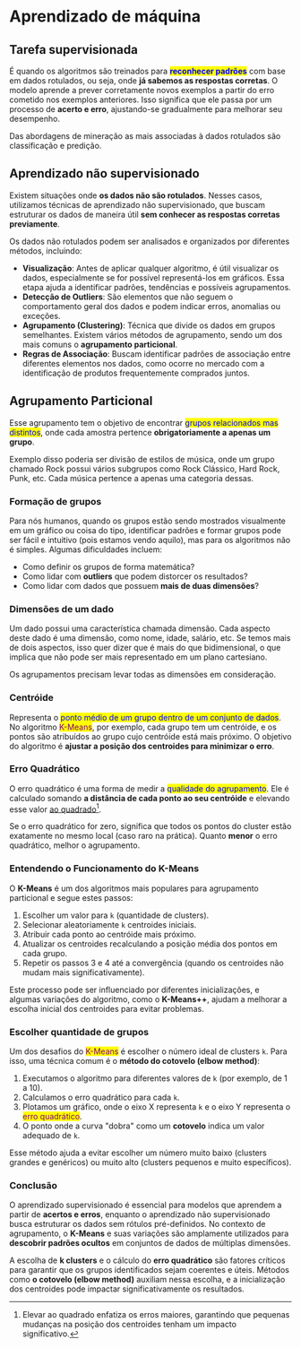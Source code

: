 # Aprendizado de máquina

## Tarefa supervisionada

É quando os algoritmos são treinados para <mark style="color:blue;">**reconhecer padrões**</mark> com base em dados rotulados, ou seja, onde **já sabemos as respostas corretas**. O modelo aprende a prever corretamente novos exemplos a partir do erro cometido nos exemplos anteriores. Isso significa que ele passa por um processo de **acerto e erro**, ajustando-se gradualmente para melhorar seu desempenho.

Das abordagens de mineração as mais associadas à&#x20;dados rotulados são&#x20;classificação e&#x20;predição.

## Aprendizado não supervisionado

Existem situações onde **os dados não são rotulados**. Nesses casos, utilizamos técnicas de aprendizado não supervisionado, que buscam estruturar os dados de maneira útil **sem conhecer as respostas corretas previamente**.

Os dados não rotulados podem ser analisados e organizados por diferentes métodos, incluindo:

* **Visualização**: Antes de aplicar qualquer algoritmo, é útil visualizar os dados, especialmente se for possível representá-los em gráficos. Essa etapa ajuda a identificar padrões, tendências e possíveis agrupamentos.
* **Detecção de Outliers**: São elementos que não seguem o comportamento geral dos dados e podem indicar erros, anomalias ou exceções.
* **Agrupamento (Clustering)**: Técnica que divide os dados em grupos semelhantes. Existem vários métodos de agrupamento, sendo um dos mais comuns o **agrupamento particional**.
* **Regras de Associação**: Buscam identificar padrões de associação entre diferentes elementos nos dados, como ocorre no mercado com a identificação de produtos frequentemente comprados juntos.

## **Agrupamento Particional**

Esse agrupamento tem o objetivo de encontrar <mark style="color:blue;">grupos relacionados mas distintos</mark>, onde cada amostra pertence **obrigatoriamente a apenas um grupo**.

Exemplo disso poderia ser divisão de estilos de música, onde um grupo chamado Rock possui vários subgrupos como Rock Clássico, Hard Rock, Punk, etc. Cada música pertence a apenas uma categoria dessas.

### Formação de grupos

Para nós humanos, quando os grupos estão sendo mostrados visualmente em um gráfico ou coisa do tipo, identificar padrões e formar grupos pode ser fácil e intuitivo (pois estamos vendo aquilo), mas para os algoritmos não é simples. Algumas dificuldades incluem:

* Como definir os grupos de forma matemática?
* Como lidar com **outliers** que podem distorcer os resultados?
* Como lidar com dados que possuem **mais de duas dimensões**?

### Dimensões de um dado

Um dado possui uma característica chamada dimensão. Cada aspecto deste dado é uma dimensão, como nome, idade, salário, etc. Se temos mais de dois aspectos, isso quer dizer que é mais do que bidimensional, o que implica que não pode ser mais representado em um plano cartesiano.

Os agrupamentos precisam levar todas as dimensões em consideração.

### **Centróide**

Representa o <mark style="color:blue;">ponto médio de um grupo dentro de um conjunto de dados</mark>. No algoritmo <mark style="color:purple;">K-Means</mark>, por exemplo, cada grupo tem um centróide, e os pontos são atribuídos ao grupo cujo centróide está mais próximo. O objetivo do algoritmo é **ajustar a posição dos centroides para minimizar o erro**.

### **Erro Quadrático**

O erro quadrático é uma forma de medir a <mark style="color:blue;">qualidade do agrupamento</mark>. Ele é calculado somando **a distância de cada ponto ao seu centróide** e elevando esse valor [ao quadrado](#user-content-fn-1)[^1].

Se o erro quadrático for zero, significa que todos os pontos do cluster estão exatamente no mesmo local (caso raro na prática). Quanto **menor** o erro quadrático, melhor o agrupamento.

### **Entendendo o Funcionamento do K-Means**

O **K-Means** é um dos algoritmos mais populares para agrupamento particional e segue estes passos:

1. Escolher um valor para `k` (quantidade de clusters).
2. Selecionar aleatoriamente `k` centroides iniciais.
3. Atribuir cada ponto ao centróide mais próximo.
4. Atualizar os centroides recalculando a posição média dos pontos em cada grupo.
5. Repetir os passos 3 e 4 até a convergência (quando os centroides não mudam mais significativamente).

Este processo pode ser influenciado por diferentes inicializações, e algumas variações do algoritmo, como o **K-Means++**, ajudam a melhorar a escolha inicial dos centroides para evitar problemas.

### Escolher quantidade de grupos

Um dos desafios do <mark style="color:purple;">K-Means</mark> é escolher o número ideal de clusters `k`. Para isso, uma técnica comum é o **método do cotovelo (elbow method)**:

1. Executamos o algoritmo para diferentes valores de `k` (por exemplo, de 1 a 10).
2. Calculamos o erro quadrático para cada `k`.
3. Plotamos um gráfico, onde o eixo X representa `k` e o eixo Y representa o <mark style="color:purple;">erro quadrático</mark>.
4. O ponto onde a curva "dobra" como um **cotovelo** indica um valor adequado de `k`.

Esse método ajuda a evitar escolher um número muito baixo (clusters grandes e genéricos) ou muito alto (clusters pequenos e muito específicos).

### **Conclusão**

O aprendizado supervisionado é essencial para modelos que aprendem a partir de **acertos e erros**, enquanto o aprendizado não supervisionado busca estruturar os dados sem rótulos pré-definidos. No contexto de agrupamento, o **K-Means** e suas variações são amplamente utilizados para **descobrir padrões ocultos** em conjuntos de dados de múltiplas dimensões.

A escolha de **k clusters** e o cálculo do **erro quadrático** são fatores críticos para garantir que os grupos identificados sejam coerentes e úteis. Métodos como **o cotovelo (elbow method)** auxiliam nessa escolha, e a inicialização dos centroides pode impactar significativamente os resultados.

[^1]: Elevar ao quadrado enfatiza os erros maiores, garantindo que pequenas mudanças na posição dos centroides tenham um impacto significativo.
